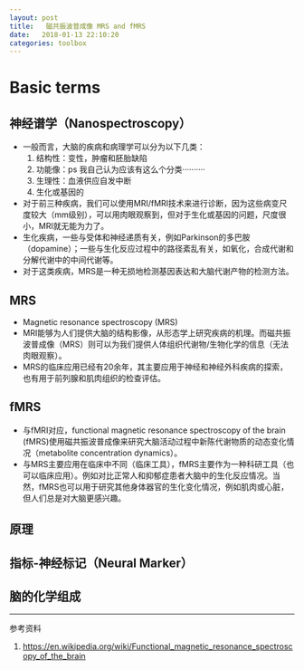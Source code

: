 ```yaml
---
layout: post
title:   磁共振波普成像 MRS and fMRS
date:   2018-01-13 22:10:20
categories: toolbox
---
```


# Basic terms
## 神经谱学（Nanospectroscopy）
* 一般而言，大脑的疾病和病理学可以分为以下几类：
  1. 结构性：变性，肿瘤和胚胎缺陷
  2. 功能像：ps 我自己认为应该有这么个分类··········
  3. 生理性：血液供应自发中断
  4. 生化或基因的
* 对于前三种疾病，我们可以使用MRI/fMRI技术来进行诊断，因为这些病变尺度较大（mm级别），可以用肉眼观察到，但对于生化或基因的问题，尺度很小，MRI就无能为力了。
* 生化疾病，一些与受体和神经递质有关，例如Parkinson的多巴胺（dopamine）；一些与生化反应过程中的路径紊乱有关，如氧化，合成代谢和分解代谢中的中间代谢等。
* 对于这类疾病，MRS是一种无损地检测基因表达和大脑代谢产物的检测方法。

## MRS
* Magnetic resonance spectroscopy (MRS)
* MRI能够为人们提供大脑的结构影像，从形态学上研究疾病的机理。而磁共振波普成像（MRS）则可以为我们提供人体组织代谢物/生物化学的信息（无法肉眼观察）。
* MRS的临床应用已经有20余年，其主要应用于神经和神经外科疾病的探索，也有用于前列腺和肌肉组织的检查评估。

## fMRS
* 与fMRI对应，functional magnetic resonance spectroscopy of the brain (fMRS)使用磁共振波普成像来研究大脑活动过程中新陈代谢物质的动态变化情况（metabolite concentration dynamics）。
* 与MRS主要应用在临床中不同（临床工具），fMRS主要作为一种科研工具（也可以临床应用）。例如对比正常人和抑郁症患者大脑中的生化反应情况。当然，fMRS也可以用于研究其他身体器官的生化变化情况，例如肌肉或心脏，但人们总是对大脑更感兴趣。

## 原理

## 指标-神经标记（Neural Marker）

## 脑的化学组成




*******************
参考资料
1. https://en.wikipedia.org/wiki/Functional_magnetic_resonance_spectroscopy_of_the_brain
